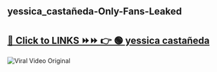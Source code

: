 
 ## yessica_castañeda-Only-Fans-Leaked

# <h2><a href="https://clipsfans.com/yessica_castañeda&ref=git">🔗 Click to LINKS ⏩⏩ 👉 🟢 yessica castañeda </a></h2>

<a href="https://clipsfans.com/yessica_castañeda&ref=git" rel="nofollow" data-target="animated-image.originalLink"><img src="https://i.ibb.co.com/xMMVF88/686577567.gif" alt="Viral Video Original" style="max-width: 100%; display: inline-block;" data-target="animated-image.originalImage"></a>
